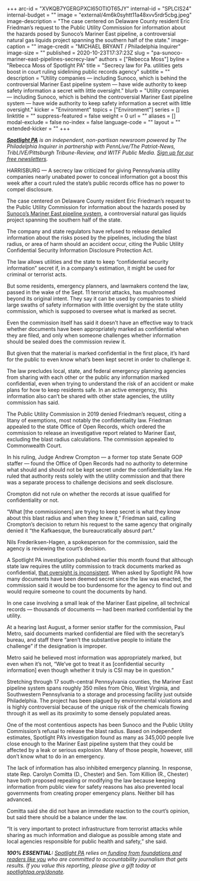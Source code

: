 +++
arc-id = "XVKQB7YGERGPXCI65OTIOT65JY"
internal-id = "SPLCIS24"
internal-budget = ""
image = "external/4m6k0syhtt11a48xvv5rdr5cbg.jpeg"
image-description = "The case centered on Delaware County resident Eric Friedman’s request to the Public Utility Commission for information about the hazards posed by Sunoco’s Mariner East pipeline, a controversial natural gas liquids project spanning the southern half of the state."
image-caption = ""
image-credit = "MICHAEL BRYANT / Philadelphia Inquirer"
image-size = ""
published = 2020-10-23T17:37:23Z
slug = "pa-sunoco-mariner-east-pipelines-secrecy-law"
authors = ["Rebecca Moss"]
byline = "Rebecca Moss of Spotlight PA"
title = "Secrecy law for Pa. utilities gets boost in court ruling sidelining public records agency"
subtitle = ""
description = "Utility companies — including Sunoco, which is behind the controversial Mariner East pipeline system — have wide authority to keep safety information a secret with little oversight."
blurb = "Utility companies — including Sunoco, which is behind the controversial Mariner East pipeline system — have wide authority to keep safety information a secret with little oversight."
kicker = "Environment"
topics = ["Environment"]
series = []
linktitle = ""
suppress-featured = false
weight = 0
url = ""
aliases = []
modal-exclude = false
no-index = false
language-code = ""
layout = ""
extended-kicker = ""
+++

<a href="https://www.spotlightpa.org/"><i><b>Spotlight PA</b></i></a><i> is an independent, non-partisan newsroom powered by The Philadelphia Inquirer in partnership with PennLive/The Patriot-News, TribLIVE/Pittsburgh Tribune-Review, and WITF Public Media. </i><a href="https://www.spotlightpa.org/newsletters"><i>Sign up for our free newsletters</i></a><i>.</i>

HARRISBURG — A secrecy law criticized for giving Pennsylvania utility companies nearly unabated power to conceal information got a boost this week after a court ruled the state’s public records office has no power to compel disclosure.

The case centered on Delaware County resident Eric Friedman’s request to the Public Utility Commission for information about the hazards posed by <a href="https://www.spotlightpa.org/news/2020/10/pa-mariner-east-pipeline-accident-emergency-plans-investigation/" target=_blank>Sunoco’s Mariner East pipeline system</a>, a controversial natural gas liquids project spanning the southern half of the state.

The company and state regulators have refused to release detailed information about the risks posed by the pipelines, including the blast radius, or area of harm should an accident occur, citing the Public Utility Confidential Security Information Disclosure Protection Act.

The law allows utilities and the state to keep “confidential security information” secret if, in a company’s estimation, it might be used for criminal or terrorist acts.

But some residents, emergency planners, and lawmakers contend the law, passed in the wake of the Sept. 11 terrorist attacks, has mushroomed beyond its original intent. They say it can be used by companies to shield large swaths of safety information with little oversight by the state utility commission, which is supposed to oversee what is marked as secret.

Even the commission itself has said it doesn’t have an effective way to track whether documents have been appropriately marked as confidential when they are filed, and only when someone challenges whether information should be sealed does the commission review it.

<script src="https://www.spotlightpa.org/embed.js" async></script><div data-spl-embed-version="1" data-spl-src="https://www.spotlightpa.org/embeds/newsletter/"></div>

But given that the material is marked confidential in the first place, it’s hard for the public to even know what’s been kept secret in order to challenge it.

The law precludes local, state, and federal emergency planning agencies from sharing with each other or the public any information marked confidential, even when trying to understand the risk of an accident or make plans for how to keep residents safe. In an active emergency, this information also can’t be shared with other state agencies, the utility commission has said.

The Public Utility Commission in 2019 denied Friedman’s request, citing a litany of exemptions, most notably the confidentiality law. Friedman appealed to the state Office of Open Records, which ordered the commission to release an investigative report related to Mariner East, excluding the blast radius calculations. The commission appealed to Commonwealth Court.

In his ruling, Judge Andrew Crompton — a former top state Senate GOP staffer — found the Office of Open Records had no authority to determine what should and should not be kept secret under the confidentiality law. He ruled that authority rests solely with the utility commission and that there was a separate process to challenge decisions and seek disclosure.

Crompton did not rule on whether the records at issue qualified for confidentiality or not.

“What [the commissioners] are trying to keep secret is what they know about this blast radius and when they knew it,” Friedman said, calling Crompton’s decision to return his request to the same agency that originally denied it “the Kafkaesque, the bureaucratically absurd part.”

Nils Frederiksen-Hagen, a spokesperson for the commission, said the agency is reviewing the court’s decision.

A Spotlight PA investigation published earlier this month found that although state law requires the utility commission to track documents marked as confidential, <a href="https://www.spotlightpa.org/news/2020/10/pa-mariner-east-pipeline-accident-emergency-plans-investigation/">that oversight is inconsistent</a>. When asked by Spotlight PA how many documents have been deemed secret since the law was enacted, the commission said it would be too burdensome for the agency to find out and would require someone to count the documents by hand.

In one case involving a small leak of the Mariner East pipeline, all technical records — thousands of documents — had been marked confidential by the utility.

At a hearing last August, a former senior staffer for the commission, Paul Metro, said documents marked confidential are filed with the secretary’s bureau, and staff there “aren’t the substantive people to initiate the challenge” if the designation is improper.

Metro said he believed most information was appropriately marked, but even when it’s not, “We’ve got to treat it as [confidential security information] even though whether it truly is CSI may be in question.”

<script src="https://www.spotlightpa.org/embed.js" async></script><div data-spl-embed-version="1" data-spl-src="https://www.spotlightpa.org/embeds/donate/?teaser_text=Spotlight%20PA%20provides%20essential%2C%20public-service%20journalism%20thanks%20to%20readers%20like%20you.%20Help%20us%20continue%20that%20work."></div>

Stretching through 17 south-central Pennsylvania counties, the Mariner East pipeline system spans roughly 350 miles from Ohio, West Virginia, and Southwestern Pennsylvania to a storage and processing facility just outside Philadelphia. The project has been plagued by environmental violations and is highly controversial because of the unique risk of the chemicals flowing through it as well as its proximity to some densely populated areas.

One of the most contentious aspects has been Sunoco and the Public Utility Commission’s refusal to release the blast radius. Based on independent estimates, Spotlight PA’s investigation found as many as 345,000 people live close enough to the Mariner East pipeline system that they could be affected by a leak or serious explosion. Many of those people, however, still don’t know what to do in an emergency.

The lack of information has also inhibited emergency planning. In response, state Rep. Carolyn Comitta (D., Chester) and Sen. Tom Killion (R., Chester) have both proposed repealing or modifying the law because keeping information from public view for safety reasons has also prevented local governments from creating proper emergency plans. Neither bill has advanced.

Comitta said she did not have an immediate reaction to the court’s opinion, but said there should be a balance under the law.

“It is very important to protect infrastructure from terrorist attacks while sharing as much information and dialogue as possible among state and local agencies responsible for public health and safety,” she said.

<i><b>100% ESSENTIAL:</b></i><i> </i><a href="https://www.spotlightpa.org/"><i>Spotlight PA</i></a><i> relies on</i><a href="https://www.spotlightpa.org/support"><i> funding from foundations and readers like you</i></a><i> who are committed to accountability journalism that gets results. If you value this reporting, please give a gift today at </i><a href="http://spotlightpa.org/donate"><i>spotlightpa.org/donate</i></a><i>.</i>
